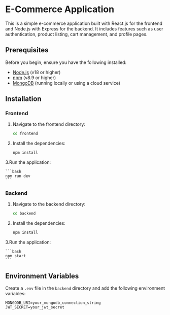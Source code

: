 # E-Commerce Application

This is a simple e-commerce application built with React.js for the frontend and Node.js with Express for the backend. It includes features such as user authentication, product listing, cart management, and profile pages.


## Prerequisites

Before you begin, ensure you have the following installed:

- [Node.js](https://nodejs.org/) (v18 or higher)
- [npm](https://www.npmjs.com/) (v8.9 or higher)
- [MongoDB](https://www.mongodb.com/) (running locally or using a cloud service)

## Installation

### Frontend

1. Navigate to the frontend directory:

    ```bash
    cd frontend
    ```

2. Install the dependencies:

    ```bash
    npm install
    ```
3.Run the application:

    ```bash
    npm run dev
    ```
    
### Backend

1. Navigate to the backend directory:

    ```bash
    cd backend
    ```

2. Install the dependencies:

    ```bash
    npm install
    ```
3.Run the application:

    ```bash
    npm start
    ```

## Environment Variables

Create a `.env` file in the `backend` directory and add the following environment variables:

```env
MONGODB_URI=your_mongodb_connection_string
JWT_SECRET=your_jwt_secret
